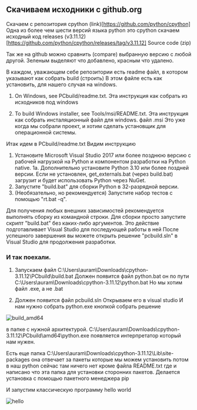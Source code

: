 ## Скачиваем исходники с github.org
Скачаем с репозитория cpython (link)[https://github.com/python/cpython]
Одна из более чем шести версий языка python это cpython
скачаем исходный код releases (v3.11.12)[https://github.com/python/cpython/releases/tag/v3.11.12]
Source code (zip)

Так же на github можно сравнить (compare) выбранную версию с любой другой.
Зеленым выделяют что добавлено, красным что удалено.

В каждом, уважающем себе репозитории есть readme файл, в котором указывают как собрать build (строить)
В этом файле есть как установить, для нашего случая на windows.

1) On Windows, see PCbuild/readme.txt.
Эта инструкция как собрать из исходников под windows

2) To build Windows installer, see Tools/msi/README.txt.
Эта инструкция как собрать инсталяционный файл для windows. файл .msi
Это уже когда мы собрали проект, и хотим сделать установщик для операционной системы.

Итак идем в PCbuild/readme.txt
Видим инструкцию
1. Установите Microsoft Visual Studio 2017 или более позднюю версию с рабочей нагрузкой на Python и
компонентом разработки на Python native.
1a. Дополнительно установите Python 3.10 или более поздней версии.  Если не установлен,
get_externals.bat (через build.bat) загрузит и будет использовать Python через
    NuGet.
2. Запустите "build.bat" для сборки Python в 32-разрядной версии.
3. (Необязательно, но рекомендуется) Запустите набор тестов с помощью "rt.bat -q".

Для получения любых внешних зависимостей рекомендуется выполнять сборку из командной строки.
Для сборки просто запустите скрипт "build.bat" без каких-либо аргументов. Это действие подготавливает Visual Studio для последующей работы в ней
После успешного завершения вы можете открыть решение "pcbuild.sln"
в Visual Studio для продолжения разработки.

### И так поехали.
1) Запускаем файл C:\Users\auram\Downloads\cpython-3.11.12\PCbuild\build.bat
Должен появится файл python.bat он по пути C:\Users\auram\Downloads\cpython-3.11.12\python.bat
Но мы хотим файл .exe, а не .bat

2) Должен появится файл pcbuild.sln
Открываем его в visual studio
И нам нужно собрать python.exe кнопкой собрать решение

![build_amd64](\img_build_amd64.png)

в папке с нужной архитектурой.
C:\Users\auram\Downloads\cpython-3.11.12\PCbuild\amd64\python.exe
появляется интерпретатор который нам нужен.

Есть еще папка C:\Users\auram\Downloads\cpython-3.11.12\Lib\site-packages
она отвечает за пакеты которые мы можем установить потом в наш python
сейчас там ничего нет кроме файла README.txt где и написано что эта папка для установки сторонних пакетов.
Делается установка с помощью пакетного менеджера pip

И запустим классическую программу hello world

![hello](\hello_world.png)
